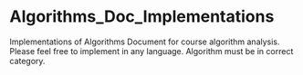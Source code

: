 # Algorithms_Doc_Implementations
 Implementations of Algorithms Document for course algorithm analysis. Please feel free to implement in any language. Algorithm must be in correct category.
